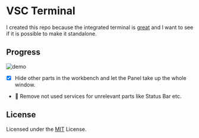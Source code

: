 # VSC Terminal
I created this repo because the integrated terminal is [great](https://github.com/Microsoft/vscode/issues/34442) and I want to see if it is possible to make it standalone.

## Progress
![demo](https://media.giphy.com/media/555tC2i1BUZUufW8Lf/giphy.gif)
* [x] Hide other parts in the workbench and let the Panel take up the whole window.
* :runner: Remove not used services for unrelevant parts like Status Bar etc.

## License
Licensed under the [MIT](LICENSE.txt) License.
